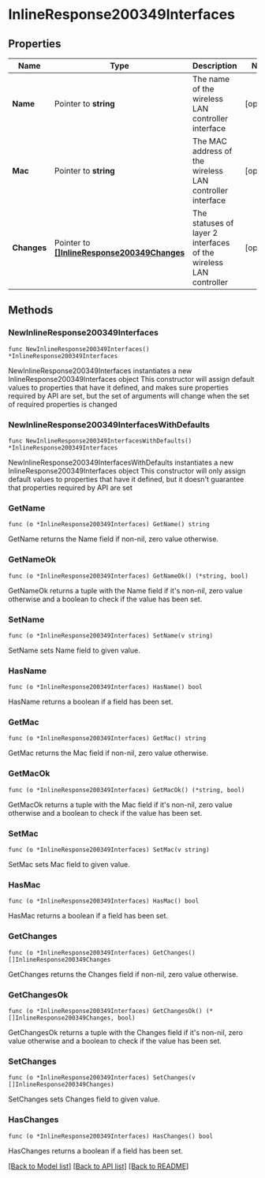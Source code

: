 # InlineResponse200349Interfaces

## Properties

Name | Type | Description | Notes
------------ | ------------- | ------------- | -------------
**Name** | Pointer to **string** | The name of the wireless LAN controller interface | [optional] 
**Mac** | Pointer to **string** | The MAC address of the wireless LAN controller interface | [optional] 
**Changes** | Pointer to [**[]InlineResponse200349Changes**](InlineResponse200349Changes.md) | The statuses of layer 2 interfaces of the wireless LAN controller | [optional] 

## Methods

### NewInlineResponse200349Interfaces

`func NewInlineResponse200349Interfaces() *InlineResponse200349Interfaces`

NewInlineResponse200349Interfaces instantiates a new InlineResponse200349Interfaces object
This constructor will assign default values to properties that have it defined,
and makes sure properties required by API are set, but the set of arguments
will change when the set of required properties is changed

### NewInlineResponse200349InterfacesWithDefaults

`func NewInlineResponse200349InterfacesWithDefaults() *InlineResponse200349Interfaces`

NewInlineResponse200349InterfacesWithDefaults instantiates a new InlineResponse200349Interfaces object
This constructor will only assign default values to properties that have it defined,
but it doesn't guarantee that properties required by API are set

### GetName

`func (o *InlineResponse200349Interfaces) GetName() string`

GetName returns the Name field if non-nil, zero value otherwise.

### GetNameOk

`func (o *InlineResponse200349Interfaces) GetNameOk() (*string, bool)`

GetNameOk returns a tuple with the Name field if it's non-nil, zero value otherwise
and a boolean to check if the value has been set.

### SetName

`func (o *InlineResponse200349Interfaces) SetName(v string)`

SetName sets Name field to given value.

### HasName

`func (o *InlineResponse200349Interfaces) HasName() bool`

HasName returns a boolean if a field has been set.

### GetMac

`func (o *InlineResponse200349Interfaces) GetMac() string`

GetMac returns the Mac field if non-nil, zero value otherwise.

### GetMacOk

`func (o *InlineResponse200349Interfaces) GetMacOk() (*string, bool)`

GetMacOk returns a tuple with the Mac field if it's non-nil, zero value otherwise
and a boolean to check if the value has been set.

### SetMac

`func (o *InlineResponse200349Interfaces) SetMac(v string)`

SetMac sets Mac field to given value.

### HasMac

`func (o *InlineResponse200349Interfaces) HasMac() bool`

HasMac returns a boolean if a field has been set.

### GetChanges

`func (o *InlineResponse200349Interfaces) GetChanges() []InlineResponse200349Changes`

GetChanges returns the Changes field if non-nil, zero value otherwise.

### GetChangesOk

`func (o *InlineResponse200349Interfaces) GetChangesOk() (*[]InlineResponse200349Changes, bool)`

GetChangesOk returns a tuple with the Changes field if it's non-nil, zero value otherwise
and a boolean to check if the value has been set.

### SetChanges

`func (o *InlineResponse200349Interfaces) SetChanges(v []InlineResponse200349Changes)`

SetChanges sets Changes field to given value.

### HasChanges

`func (o *InlineResponse200349Interfaces) HasChanges() bool`

HasChanges returns a boolean if a field has been set.


[[Back to Model list]](../README.md#documentation-for-models) [[Back to API list]](../README.md#documentation-for-api-endpoints) [[Back to README]](../README.md)


